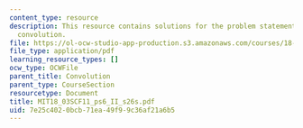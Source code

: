 ```yaml
---
content_type: resource
description: This resource contains solutions for the problem statements related to
  convolution.
file: https://ol-ocw-studio-app-production.s3.amazonaws.com/courses/18-03sc-differential-equations-fall-2011/7e25c4020bcb71ea49f99c36af21a6b5_MIT18_03SCF11_ps6_II_s26s.pdf
file_type: application/pdf
learning_resource_types: []
ocw_type: OCWFile
parent_title: Convolution
parent_type: CourseSection
resourcetype: Document
title: MIT18_03SCF11_ps6_II_s26s.pdf
uid: 7e25c402-0bcb-71ea-49f9-9c36af21a6b5
---
```

